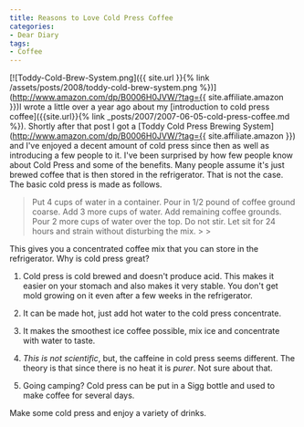 ```yaml
---
title: Reasons to Love Cold Press Coffee
categories:
- Dear Diary
tags:
- Coffee
---
```


[![Toddy-Cold-Brew-System.png]({{ site.url }}{% link /assets/posts/2008/toddy-cold-brew-system.png %})](http://www.amazon.com/dp/B0006H0JVW/?tag={{ site.affiliate.amazon }})I wrote a little over a year ago about my [introduction to cold press coffee]({{site.url}}{% link _posts/2007/2007-06-05-cold-press-coffee.md %}). Shortly after that post I got a [Toddy Cold Press Brewing System](http://www.amazon.com/dp/B0006H0JVW/?tag={{ site.affiliate.amazon }}) and I've enjoyed a decent amount of cold press since then as well as introducing a few people to it.
I've been surprised by how few people know about Cold Press and some of the benefits. Many people assume it's just brewed coffee that is then stored in the refrigerator. That is not the case. The basic cold press is made as follows.

<blockquote>Put 4 cups of water in a container. Pour in 1/2 pound of coffee ground coarse. Add 3 more cups of water. Add remaining coffee grounds. Pour 2 more cups of water over the top. Do not stir. Let sit for 24 hours and strain without disturbing the mix.
> 
> </blockquote>

This gives you a concentrated coffee mix that you can store in the refrigerator. Why is cold press great?



  1. Cold press is cold brewed and doesn't produce acid. This makes it easier on your stomach and also makes it very stable. You don't get mold growing on it even after a few weeks in the refrigerator.


  2. It can be made hot, just add hot water to the cold press concentrate.


  3. It makes the smoothest ice coffee possible, mix ice and concentrate with water to taste.


  4. _This is not scientific_, but, the caffeine in cold press seems different. The theory is that since there is no heat it is _purer_. Not sure about that.


  5. Going camping? Cold press can be put in a Sigg bottle and used to make coffee for several days.

Make some cold press and enjoy a variety of drinks.

